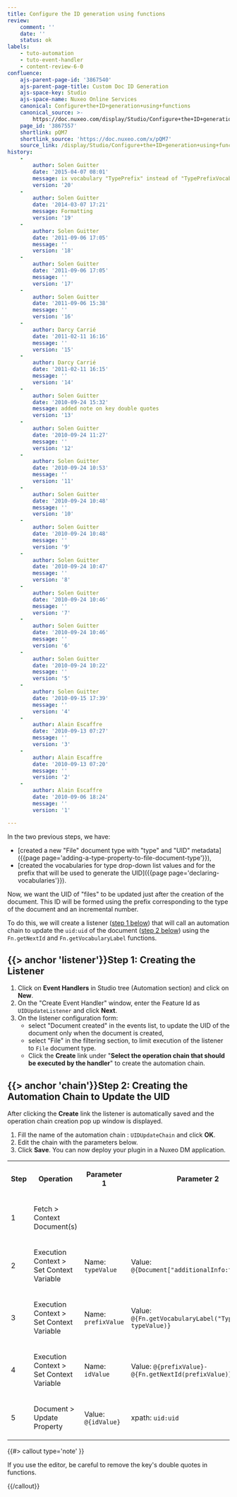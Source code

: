 ```yaml
---
title: Configure the ID generation using functions
review:
    comment: ''
    date: ''
    status: ok
labels:
    - tuto-automation
    - tuto-event-handler
    - content-review-6-0
confluence:
    ajs-parent-page-id: '3867540'
    ajs-parent-page-title: Custom Doc ID Generation
    ajs-space-key: Studio
    ajs-space-name: Nuxeo Online Services
    canonical: Configure+the+ID+generation+using+functions
    canonical_source: >-
        https://doc.nuxeo.com/display/Studio/Configure+the+ID+generation+using+functions
    page_id: '3867557'
    shortlink: pQM7
    shortlink_source: 'https://doc.nuxeo.com/x/pQM7'
    source_link: /display/Studio/Configure+the+ID+generation+using+functions
history:
    - 
        author: Solen Guitter
        date: '2015-04-07 08:01'
        message: ix vocabulary "TypePrefix" instead of "TypePrefixVocabulary
        version: '20'
    - 
        author: Solen Guitter
        date: '2014-03-07 17:21'
        message: Formatting
        version: '19'
    - 
        author: Solen Guitter
        date: '2011-09-06 17:05'
        message: ''
        version: '18'
    - 
        author: Solen Guitter
        date: '2011-09-06 17:05'
        message: ''
        version: '17'
    - 
        author: Solen Guitter
        date: '2011-09-06 15:38'
        message: ''
        version: '16'
    - 
        author: Darcy Carrié
        date: '2011-02-11 16:16'
        message: ''
        version: '15'
    - 
        author: Darcy Carrié
        date: '2011-02-11 16:15'
        message: ''
        version: '14'
    - 
        author: Solen Guitter
        date: '2010-09-24 15:32'
        message: added note on key double quotes
        version: '13'
    - 
        author: Solen Guitter
        date: '2010-09-24 11:27'
        message: ''
        version: '12'
    - 
        author: Solen Guitter
        date: '2010-09-24 10:53'
        message: ''
        version: '11'
    - 
        author: Solen Guitter
        date: '2010-09-24 10:48'
        message: ''
        version: '10'
    - 
        author: Solen Guitter
        date: '2010-09-24 10:48'
        message: ''
        version: '9'
    - 
        author: Solen Guitter
        date: '2010-09-24 10:47'
        message: ''
        version: '8'
    - 
        author: Solen Guitter
        date: '2010-09-24 10:46'
        message: ''
        version: '7'
    - 
        author: Solen Guitter
        date: '2010-09-24 10:46'
        message: ''
        version: '6'
    - 
        author: Solen Guitter
        date: '2010-09-24 10:22'
        message: ''
        version: '5'
    - 
        author: Solen Guitter
        date: '2010-09-15 17:39'
        message: ''
        version: '4'
    - 
        author: Alain Escaffre
        date: '2010-09-13 07:27'
        message: ''
        version: '3'
    - 
        author: Alain Escaffre
        date: '2010-09-13 07:20'
        message: ''
        version: '2'
    - 
        author: Alain Escaffre
        date: '2010-09-06 18:24'
        message: ''
        version: '1'

---
```

In the two previous steps, we have:

*   [created a new "File" document type with "type" and "UID" metadata]({{page page='adding-a-type-property-to-file-document-type'}}),
*   [created the vocabularies for type drop-down list values and for the prefix that will be used to generate the UID]({{page page='declaring-vocabularies'}}).

Now, we want the UID of "files" to be updated just after the creation of the document. This ID will be formed using the prefix corresponding to the type of the document and an incremental number.

To do this, we will create a listener ([step 1 below](#listner)) that will call an automation chain to update the `uid:uid` of the document ([step 2 below](#chain)) using the `Fn.getNextId` and `Fn.getVocabularyLabel` functions.

## {{> anchor 'listener'}}Step 1: Creating the Listener

1.  Click on **Event Handlers** in Studio tree (Automation section) and click on **New**.
2.  On the "Create Event Handler" window, enter the Feature Id as `UIDUpdateListener` and click **Next**.
3.  On the listener configuration form:
    *   select "Document created" in the events list, to update the UID of the document only when the document is created,
    *   select "File" in the filtering section, to limit execution of the listener to `File` document type.
    *   Click the **Create** link under "**Select the operation chain that should be executed by the handler**" to create the automation chain.

## {{> anchor 'chain'}}Step 2: Creating the Automation Chain to Update the UID

After clicking the **Create** link the listener is automatically saved and the operation chain creation pop up window is displayed.

1.  Fill the name of the automation chain : `UIDUpdateChain` and click **OK**.
2.  Edit the chain with the parameters below.
3.  Click **Save**.
    You can now deploy your plugin in a Nuxeo DM application.

<table><tbody><tr><th colspan="1">

Step

</th><th colspan="1">

Operation

</th><th colspan="1">

Parameter 1

</th><th colspan="1">

Parameter 2

</th></tr><tr><td colspan="1">

1

</td><td colspan="1">

Fetch > Context Document(s)

</td><td colspan="1">

&nbsp;

</td><td colspan="1">

&nbsp;

</td></tr><tr><td colspan="1">

2

</td><td colspan="1">

Execution Context > Set Context Variable

</td><td colspan="1">

Name: `typeValue`

</td><td colspan="1">

Value: `@{Document["additionalInfo:type"]}`

</td></tr><tr><td colspan="1">

3

</td><td colspan="1">

Execution Context > Set Context Variable

</td><td colspan="1">

Name: `prefixValue`

</td><td colspan="1">

Value: `@{Fn.getVocabularyLabel("TypePrefix", typeValue)}`

</td></tr><tr><td colspan="1">

4

</td><td colspan="1">

Execution Context > Set Context Variable

</td><td colspan="1">

Name: `idValue`

</td><td colspan="1">

Value: `@{prefixValue}-@{Fn.getNextId(prefixValue)}`

</td></tr><tr><td colspan="1">

5

</td><td colspan="1">

Document > Update Property

</td><td colspan="1">

Value: `@{idValue}`

</td><td colspan="1">

xpath: `uid:uid`

</td></tr></tbody></table>{{#> callout type='note' }}

If you use the editor, be careful to remove the key's double quotes in functions.

{{/callout}}